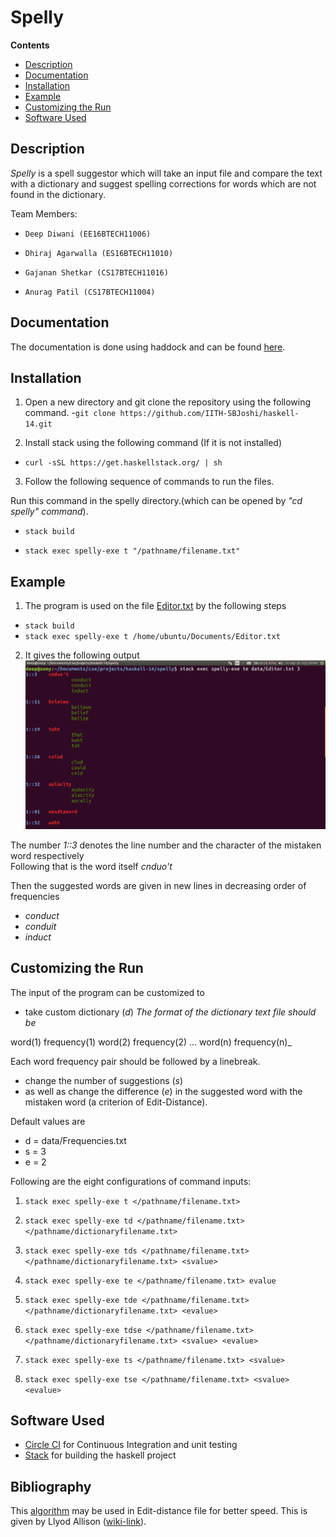 # Spelly

**Contents**

* [Description](#Description)
* [Documentation](#Documentation)
* [Installation](#Installation)
* [Example](#Example)
* [Customizing the Run](#Customizing-the-Run)
* [Software Used](#Software-Used)

## Description
 
 _Spelly_ is a spell suggestor which will take an input file and compare the text with a dictionary and suggest spelling corrections for words which are not found in the dictionary.

Team Members:

-     Deep Diwani (EE16BTECH11006)
-     Dhiraj Agarwalla (ES16BTECH11010)
-     Gajanan Shetkar (CS17BTECH11016)
-     Anurag Patil (CS17BTECH11004)

## Documentation
The documentation is done using haddock and can be found [here]().


## Installation

1. Open a new directory and git clone the repository using the following command.
 -``` git clone https://github.com/IITH-SBJoshi/haskell-14.git ```

2. Install stack using the following command (If it is not installed)

 - ```curl -sSL https://get.haskellstack.org/ | sh```

3. Follow the following sequence of commands to run the files.
 
 Run this command in the spelly directory.(which can be opened by _"cd spelly" command_).
 -   ```stack build```
 
 -  ```stack exec spelly-exe t "/pathname/filename.txt"```

 
## Example

1. The program is used on the file [Editor.txt](spelly/data/Editor.txt) by the following steps
 - ```stack build```
 - ```stack exec spelly-exe t /home/ubuntu/Documents/Editor.txt```

2. It gives the following output  
![Output on the run](spelly/data/image.png)

 The number _1::3_  denotes the line number and the character of the mistaken word respectively  
 Following that is the word itself _cnduo't_  
 
  Then the suggested words are given in new lines in decreasing order of frequencies  
 
 - _conduct_  
 - _conduit_  
 - _induct_  
  
 
 
## Customizing the Run
The input of the program can be customized to
-  take custom dictionary (_d_) 
 _The format of the dictionary text file should be_

  word(1) frequency(1)
  word(2) frequency(2)
  ...
  word(n) frequency(n)_
  
  Each word frequency pair should be followed by a linebreak.
  

- change the number of suggestions (_s_)
-  as well as change  the difference (_e_) in the suggested word with the mistaken word (a criterion of Edit-Distance).

Default values are  
- d = data/Frequencies.txt
- s = 3
- e = 2

Following are the eight configurations of command inputs:
1. ```stack exec spelly-exe t </pathname/filename.txt>```

2. ```stack exec spelly-exe td </pathname/filename.txt> </pathname/dictionaryfilename.txt>```

3. ```stack exec spelly-exe tds </pathname/filename.txt> </pathname/dictionaryfilename.txt> <svalue> ```

4. ```stack exec spelly-exe te </pathname/filename.txt> evalue```

5. ```stack exec spelly-exe tde </pathname/filename.txt> </pathname/dictionaryfilename.txt> <evalue>```

6. ```stack exec spelly-exe tdse </pathname/filename.txt> </pathname/dictionaryfilename.txt> <svalue> <evalue>```

7. ```stack exec spelly-exe ts </pathname/filename.txt> <svalue>```

8. ```stack exec spelly-exe tse </pathname/filename.txt> <svalue> <evalue>```



 ## Software Used
 - [Circle CI](https://circleci.com/docs/2.0/language-haskell/) for Continuous Integration and unit testing
 - [Stack](https://docs.haskellstack.org/en/stable/README/) for building the haskell project

## Bibliography
This [algorithm](http://users.monash.edu/~lloyd/tildeStrings/Alignment/92.IPL.html) may be used in  Edit-distance file for better speed. This is given by Llyod Allison ([wiki-link](https://wiki.haskell.org/Edit_distance)).

